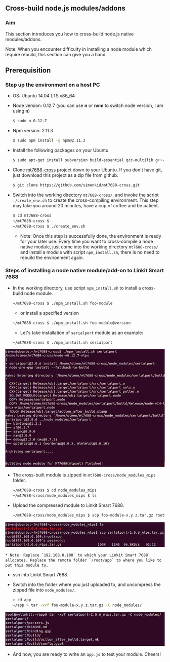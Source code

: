 ## Cross-build node.js modules/addons 

### Aim

This section introduces you how to cross-build node.js native modules/addons.

Note: When you encounter difficulty in installing a node module which require rebuild, this section can give you a hand.

## Prerequisition

### Step up the environment on a host PC
* OS: Ubuntu 14.04 LTS x86_64
* Node version: 0.12.7 (you can use **n** or **nvm** to switch node version, I am using **n**)

    ``` bash
    $ sudo n 0.12.7
    ```

* Npm version: 2.11.3

    ``` bash
    $ sudo npm install -g npm@2.11.3
    ```

* Install the following packages on your Ubuntu

    ``` bash
    $ sudo apt-get install subversion build-essential gcc-multilib g++-multilib
    ```

* Clone [mt7688-cross](https://github.com/simenkid/mt7688-cross) project down to your Ubuntu. If you don't have git, just download this project as a zip file from github.  


    ``` bash
    $ git clone https://github.com/simenkid/mt7688-cross.git
    ```

* Switch into the working directory `mt7688-cross/`, and invoke the script `./create_env.sh` to create the cross-compiling environment. This step may take you around 20 minutes, have a cup of coffee and be patient.  

    ``` bash
    $ cd mt7688-cross
    ~/mt7688-cross $ 
    ~/mt7688-cross $ ./create_env.sh
    ```

    * Note: Once this step is successfully done, the environment is ready for your later use. Every time you want to cross-compile a node native module, just come into the working directory `mt7688-cross/` and install a module with script `npm_install.sh`, there is no need to rebuild the environment again.  

### Steps of installing a node native module/add-on to Linkit Smart 7688  

* In the working directory, use script `npm_install.sh` to install a cross-build node module.  

    ``` bash
    ~/mt7688-cross $ ./npm_install.sh foo-module
    ```

    * or install a specified version  

    ``` bash
    ~/mt7688-cross $ ./npm_install.sh foo-module@version
    ```

    * Let's take installation of `serialport` module as an example:  

    ``` bash
    ~/mt7688-cross $ ./npm_install.sh serialport
    ```

![](crossbuild_serialport.jpg)

* The cross-built module is zipped in `mt7688-cross/node_modules_mips` folder.  

    ``` bash
    ~/mt7688-cross $ cd node_modules_mips
    ~/mt7688-cross/node_modules_mips $ ls
    ```

* Upload the compressed module to Linkit Smart 7688.  
    
    ``` bash
    ~/mt7688-cross/node_modules_mips $ scp foo-module-x.y.z.tar.gz root@192.168.0.109:/root/app
    ```
![](crossbuild_scp_to_7688.jpg)

    * Note: Replace `192.168.0.100` to which your Linkit Smart 7688 allocates. Replace the remote folder `/root/app` to where you like to put this module to.  

* ssh into Linkit Smart 7688.
    
* Switch into the folder where you just uploaded to, and uncompress the zipped file into `node_modules/`.  

    ``` bash 
    > cd app
    ~/app > tar -xvf foo-module-x.y.z.tar.gz -C node_modules/
    ```

![](crossbuild_uncompress.jpg)

* And now, you are ready to write an `app.js` to test your module. Cheers!

        
